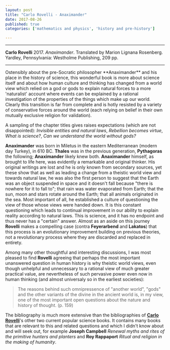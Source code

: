 ```yaml
---
layout: post
title: "Carlo Rovelli - Anaximander"
date: 2017-08-26
published: true
categories: ['mathematics and physics', 'history and pre-history']

---
```



***
<b>Carlo Rovelli</b> 2017. _Anaximander_. Translated by Marion Lignana Rosenberg.  Yardley, Pennsylvania: Westholme Publishing, 209 pp.

***
<img align="right" src="http://www.westholmepublishing.com/images/books/First-Scientist.jpg" alt="">  
Ostensibly about the pre-Socratic philosopher **Anaximander** and his place in the history of science, this wonderful book is more about science itself and about how human culture and thinking has changed from a world view which relied on a god or gods to explain natural forces to a more 'naturalist' account where events can be explained by a rational investigation of the properties of the things which make up our world. Clearly this transition is far from complete and is hotly resisted by a variety of conservative forces around the world (each relying on belief in their own mutually exclusive religion for validation).       

A sampling of the chapter titles gives raises expectations (which are not disappointed): _Invisible entities and natural laws_, _Rebellion becomes virtue_, _What is science?_, _Can we understand the world without gods?_  

**Anaximander** was born in Miletus in the eastern Mediterranean (modern day Turkey), in 610 BC.  **Thales** was in the previous generation, **Pythagoras** the following; **Anaximander** likely knew both.  **Anaximander** himself, as brought to life here, was evidently a remarkable and original thinker.  His original writings are  lost and he is only known from secondary sources, yet these show that as well as leading a change from a theistic world view and towards natural law, he was also the first person to suggest that the Earth was an object suspended in space and it doesn't fall because "there is nowhere for it to fall to"; that rain was water evaporated from Earth; that the sun, moon and stars rotate around the Earth; that all animals originated in the sea.  Most important of all, he established a culture of questioning the view of those whose views were handed down.  It is this constant questioning which leads to continual improvement in our ability to explain reality according to natural laws.  This is science, and it has no endpoint and thus never has a "certain" answer.  Almost as an aside on this journey **Rovelli** makes a compelling case (contra **Feyerarbend** and **Lakatos**) that this process is an evolutionary improvement building on previous theories, not a revolutionary process where they are discarded and replaced in entirety.      

Among many other thoughtful and interesting discussions, I was most pleased to find **Rovelli** agreeing that perhaps the most important unanswered question in human history is why theistic world views, even though unhelpful and unnecessary to a rational view of much greater practical value, are nevertheless of such pervasive power even now in human thinking (and almost universaly so in the earliest societies):

> The reasons behind such omnipressence of "another world", "gods" and the other variants of the divine in the ancient world is, in my view, one of the most important open questions about the nature and history of thought. (p. 159)

The bibliography is much more extensive than the bibliographies of [**Carlo Rovelli**](http://www.cpt.univ-mrs.fr/~rovelli/)'s other two current popular science books. It contains many books that are relevant to this and related questions and which I didn't know about and will seek out, for example **Joseph Campbell** _Renewal myths and rites of the primitive hunters and planters_ and **Roy Rappaport** _Ritual and religion in the making of humanity_. 
